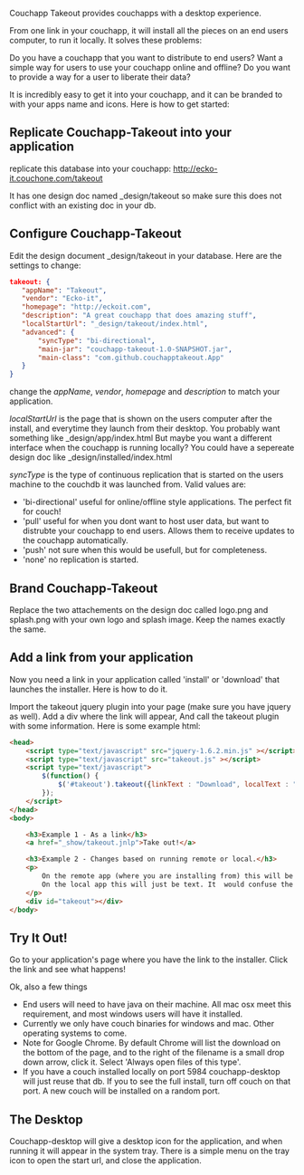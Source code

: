 Couchapp Takeout provides couchapps with a desktop experience. 

From one link in your couchapp, it will install all the pieces on an end users computer, to run it locally. It solves these problems:

Do you have a couchapp that you want to distribute to end users?
Want a simple way for users to use your couchapp online and offline?
Do you want to provide a way for a user to liberate their data?

It is incredibly easy to get it into your couchapp, and it can be branded to with your apps name and icons. Here is how to get started:

## Replicate Couchapp-Takeout into your application

replicate this database into your couchapp:
http://ecko-it.couchone.com/takeout

It has one design doc named _design/takeout so make sure this does not conflict with an existing doc in your db.


## Configure Couchapp-Takeout 

Edit the design document _design/takeout in your database. Here are the settings to change:

```json
takeout: {
   "appName": "Takeout",
   "vendor": "Ecko-it",
   "homepage": "http://eckoit.com",
   "description": "A great couchapp that does amazing stuff",
   "localStartUrl": "_design/takeout/index.html",
   "advanced": {
       "syncType": "bi-directional",
       "main-jar": "couchapp-takeout-1.0-SNAPSHOT.jar",
       "main-class": "com.github.couchapptakeout.App"
   }
}
```

change the *appName*, *vendor*, *homepage* and *description* to match your application.

*localStartUrl* is the page that is shown on the users computer after the install, and everytime they launch from their desktop.
You probably want something like _design/app/index.html   But maybe you want a different interface when the couchapp is running locally? 
You could have a sepereate design doc like _design/installed/index.html

*syncType* is the type of continuous replication that is started on the users machine to the couchdb it was launched from. Valid values are:
 *  'bi-directional' useful for online/offline style applications. The perfect fit for couch!
 *  'pull' useful for when you dont want to host user data, but want to distrubte your couchapp to end users. Allows them to receive updates to the couchapp automatically.
 *  'push' not sure when this would be usefull, but for completeness.
 *  'none' no replication is started.

## Brand Couchapp-Takeout 

Replace the two attachements on the design doc called logo.png and splash.png with your own logo and splash image. Keep the names exactly the same.


## Add a link from your application

Now you need a link in your application called 'install' or 'download' that launches the installer. Here is how to do it.

Import the takeout jquery plugin into your page (make sure you have jquery as well).
Add a div where the link will appear,
And call the takeout plugin with some information.
Here is some example html:

```html
<head>
    <script type="text/javascript" src="jquery-1.6.2.min.js" ></script>
    <script type="text/javascript" src="takeout.js" ></script>
    <script type="text/javascript">
        $(function() {
            $('#takeout').takeout({linkText : "Download", localText : "Installed"});
        });
    </script>
</head>
<body>

    <h3>Example 1 - As a link</h3>
    <a href="_show/takeout.jnlp">Take out!</a>

    <h3>Example 2 - Changes based on running remote or local.</h3>
    <p>
        On the remote app (where you are installing from) this will be a button.
        On the local app this will just be text. It  would confuse the user if they see the button again on the local app!.
    </p>
    <div id="takeout"></div>
</body>
```


## Try It Out!


Go to your application's page where you have the link to the installer. Click the link and see what happens!

Ok, also a few things
 *  End users will need to have java on their machine. All mac osx meet this requirement, and most windows users will have it installed.
 *  Currently we only have couch binaries for windows and mac. Other operating systems to come.
 *  Note for Google Chrome. By default Chrome will list the download on the bottom of the page, and to the right of the filename is a small drop down arrow, click it. Select 'Always open files of this type'.
 *  If you have a couch installed locally on port 5984 couchapp-desktop will just reuse that db. If you to see the full install, turn off couch on that port. A new couch will be installed on a random port.


## The Desktop

Couchapp-desktop will give a desktop icon for the application, and when running it will appear in the system tray. There is a simple menu on the tray icon to open the start url, and close the application.









